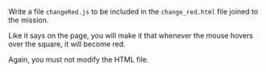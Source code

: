 Write a file `changeRed.js` to be included in the `change_red.html` file joined to the mission.

Like it says on the page, you will make it that whenever the mouse hovers over the square, it will become red.

Again, you must not modify the HTML file.
